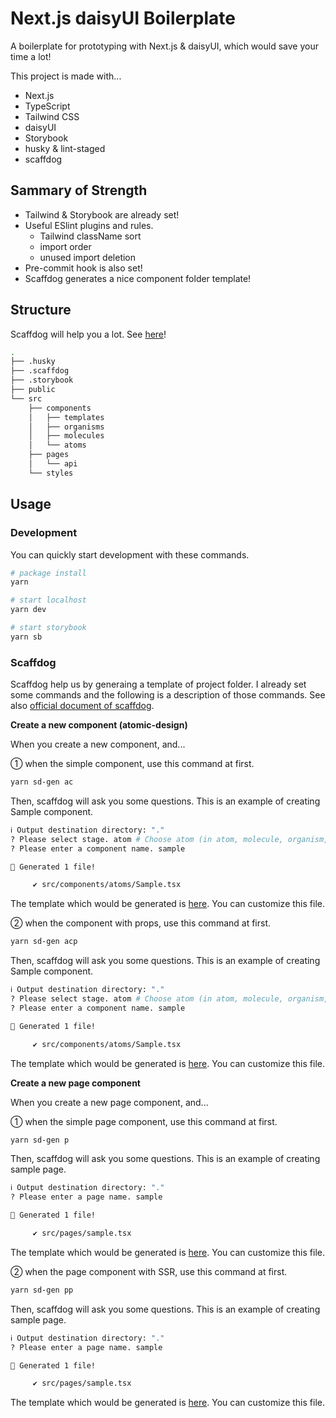 # Next.js daisyUI Boilerplate

A boilerplate for prototyping with Next.js & daisyUI, which would save your time a lot!

This project is made with...

- Next.js
- TypeScript
- Tailwind CSS
- daisyUI
- Storybook
- husky & lint-staged
- scaffdog

## Sammary of Strength

- Tailwind & Storybook are already set!
- Useful ESlint plugins and rules.
  - Tailwind className sort
  - import order
  - unused import deletion
- Pre-commit hook is also set!
- Scaffdog generates a nice component folder template!

## Structure

Scaffdog will help you a lot. See [here](#scaffdog)!

```zsh
.
├── .husky
├── .scaffdog
├── .storybook
├── public
└── src
    ├── components
    │   ├── templates
    │   ├── organisms
    │   ├── molecules
    │   └── atoms
    ├── pages
    │   └── api
    └── styles
```

## Usage

### Development

You can quickly start development with these commands.

```zsh
# package install
yarn

# start localhost
yarn dev

# start storybook
yarn sb
```

### Scaffdog

Scaffdog help us by generaing a template of project folder.
I already set some commands and the following is a description of those commands. See also [official document of scaffdog](https://github.com/cats-oss/scaffdog#scaffdog).

**Create a new component (atomic-design)**

When you create a new component, and...

① when the simple component, use this command at first.

```zsh
yarn sd-gen ac
```

Then, scaffdog will ask you some questions. This is an example of creating Sample component.

```zsh
ℹ Output destination directory: "."
? Please select stage. atom # Choose atom (in atom, molecule, organism, template)
? Please enter a component name. sample

🐶 Generated 1 file!

     ✔ src/components/atoms/Sample.tsx

```

The template which would be generated is [here](https://github.com/m19e/next-daisyui-template/blob/main/.scaffdog/atomic-component.md). You can customize this file.

② when the component with props, use this command at first.

```zsh
yarn sd-gen acp
```

Then, scaffdog will ask you some questions. This is an example of creating Sample component.

```zsh
ℹ Output destination directory: "."
? Please select stage. atom # Choose atom (in atom, molecule, organism, template)
? Please enter a component name. sample

🐶 Generated 1 file!

     ✔ src/components/atoms/Sample.tsx

```

The template which would be generated is [here](https://github.com/m19e/next-daisyui-template/blob/main/.scaffdog/atomic-component-with-props.md). You can customize this file.

**Create a new page component**

When you create a new page component, and...

① when the simple page component, use this command at first.

```zsh
yarn sd-gen p
```

Then, scaffdog will ask you some questions. This is an example of creating sample page.

```zsh
ℹ Output destination directory: "."
? Please enter a page name. sample

🐶 Generated 1 file!

     ✔ src/pages/sample.tsx

```

The template which would be generated is [here](https://github.com/m19e/next-daisyui-template/blob/main/.scaffdog/page.md). You can customize this file.

② when the page component with SSR, use this command at first.

```zsh
yarn sd-gen pp
```

Then, scaffdog will ask you some questions. This is an example of creating sample page.

```zsh
ℹ Output destination directory: "."
? Please enter a page name. sample

🐶 Generated 1 file!

     ✔ src/pages/sample.tsx

```

The template which would be generated is [here](https://github.com/m19e/next-daisyui-template/blob/main/.scaffdog/page-with-props.md). You can customize this file.

